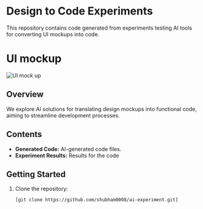 # Design to Code Experiments

This repository contains code generated from experiments testing AI tools for converting UI mockups into code.

# UI mockup

![UI mock up](/mocks/image.png)

## Overview

We explore AI solutions for translating design mockups into functional code, aiming to streamline development processes.

## Contents

- **Generated Code:** AI-generated code files.
- **Experiment Results:** Results for the code

## Getting Started

1. Clone the repository:

   ```bash
   [git clone https://github.com/shubham0008/ai-experiment.git]
